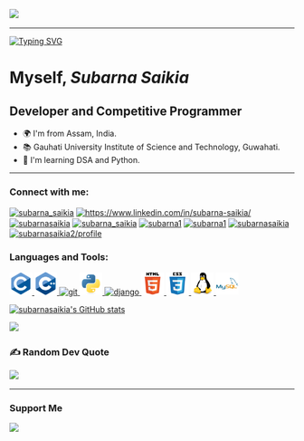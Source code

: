 [![](https://visitcount.itsvg.in/api?id=subarnasaikia&icon=3&color=0)](https://visitcount.itsvg.in)

---


[![Typing SVG](https://readme-typing-svg.demolab.com?font=Fira+Code&pause=1000&width=435&lines=Hi+👋+!+Great+to+have+you+here)](https://git.io/typing-svg)

Myself, ***Subarna Saikia*** 
===============================

Developer and Competitive Programmer
---------------------------------------

 * 🌍 I'm from Assam, India.
 * :books: Gauhati University Institute of Science and Technology, Guwahati.
 * 🧠 I'm learning DSA and Python.



----
<h3 align="left">Connect with me:</h3>
<p align="left">
<a href="https://twitter.com/subarna_saikia" target="blank"><img align="center" src="https://raw.githubusercontent.com/rahuldkjain/github-profile-readme-generator/master/src/images/icons/Social/twitter.svg" alt="subarna_saikia" height="30" width="40" /></a>
<a href="https://www.linkedin.com/in/subarna-saikia/" target="blank"><img align="center" src="https://raw.githubusercontent.com/rahuldkjain/github-profile-readme-generator/master/src/images/icons/Social/linked-in-alt.svg" alt="https://www.linkedin.com/in/subarna-saikia/" height="30" width="40" /></a>
<a href="https://kaggle.com/subarnasaikia" target="blank"><img align="center" src="https://raw.githubusercontent.com/rahuldkjain/github-profile-readme-generator/master/src/images/icons/Social/kaggle.svg" alt="subarnasaikia" height="30" width="40" /></a>
<a href="https://instagram.com/subarna_saikia" target="blank"><img align="center" src="https://raw.githubusercontent.com/rahuldkjain/github-profile-readme-generator/master/src/images/icons/Social/instagram.svg" alt="subarna_saikia" height="30" width="40" /></a>
<a href="https://www.codechef.com/users/subarna1" target="blank"><img align="center" src="https://cdn.jsdelivr.net/npm/simple-icons@3.1.0/icons/codechef.svg" alt="subarna1" height="30" width="40" /></a>
<a href="https://codeforces.com/profile/subarna1" target="blank"><img align="center" src="https://raw.githubusercontent.com/rahuldkjain/github-profile-readme-generator/master/src/images/icons/Social/codeforces.svg" alt="subarna1" height="30" width="40" /></a>
<a href="https://www.leetcode.com/subarnasaikia" target="blank"><img align="center" src="https://raw.githubusercontent.com/rahuldkjain/github-profile-readme-generator/master/src/images/icons/Social/leet-code.svg" alt="subarnasaikia" height="30" width="40" /></a>
<a href="https://auth.geeksforgeeks.org/user/subarnasaikia2/profile" target="blank"><img align="center" src="https://raw.githubusercontent.com/rahuldkjain/github-profile-readme-generator/master/src/images/icons/Social/geeks-for-geeks.svg" alt="subarnasaikia2/profile" height="30" width="40" /></a>
</p>


<h3 align="left">Languages and Tools:</h3>
<p align="left"> 
<a href="https://www.cprogramming.com/" target="_blank" rel="noreferrer"> <img src="https://raw.githubusercontent.com/devicons/devicon/master/icons/c/c-original.svg" alt="c" width="40" height="40"/> </a>
<a href="https://www.w3schools.com/cpp/" target="_blank" rel="noreferrer"> <img src="https://raw.githubusercontent.com/devicons/devicon/master/icons/cplusplus/cplusplus-original.svg" alt="cplusplus" width="40" height="40"/> </a> 
<a href="https://git-scm.com/" target="_blank" rel="noreferrer"> <img src="https://www.vectorlogo.zone/logos/git-scm/git-scm-icon.svg" alt="git" width="40" height="40"/> </a>
<a href="https://www.python.org" target="_blank" rel="noreferrer"> <img src="https://raw.githubusercontent.com/devicons/devicon/master/icons/python/python-original.svg" alt="python" width="40" height="40"/> </a>
<a href="https://www.djangoproject.com/" target="_blank" rel="noreferrer"> <img src="https://cdn.worldvectorlogo.com/logos/django.svg" alt="django" width="40" height="40"/> </a>
<a href="https://www.w3.org/html/" target="_blank" rel="noreferrer"> <img src="https://raw.githubusercontent.com/devicons/devicon/master/icons/html5/html5-original-wordmark.svg" alt="html5" width="40" height="40"/> </a> 
<a href="https://www.w3schools.com/css/" target="_blank" rel="noreferrer"> <img src="https://raw.githubusercontent.com/devicons/devicon/master/icons/css3/css3-original-wordmark.svg" alt="css3" width="40" height="40"/> </a> 
<a href="https://www.linux.org/" target="_blank" rel="noreferrer"> <img src="https://raw.githubusercontent.com/devicons/devicon/master/icons/linux/linux-original.svg" alt="linux" width="40" height="40"/> </a> 
<a href="https://www.mysql.com/" target="_blank" rel="noreferrer"> <img src="https://raw.githubusercontent.com/devicons/devicon/master/icons/mysql/mysql-original-wordmark.svg" alt="mysql" width="40" height="40"/> </a>
</p>




<a href="http://www.github.com/subarnasaikia"><img src="https://github-readme-stats.vercel.app/api?username=subarnasaikia&show_icons=true&hide=&count_private=true&title_color=0891b2&text_color=ffffff&icon_color=0891b2&bg_color=1c1917&hide_border=true&show_icons=true" alt="subarnasaikia's GitHub stats" /></a>

<a href="http://www.github.com/subarnasaikia"><img src="https://github-readme-streak-stats.herokuapp.com/?user=subarnasaikia&stroke=ffffff&background=1c1917&ring=0891b2&fire=0891b2&currStreakNum=ffffff&currStreakLabel=0891b2&sideNums=ffffff&sideLabels=ffffff&dates=ffffff&hide_border=true" /></a>
<!--
<a href="http://www.github.com/subarnasaikia"><img src="https://activity-graph.herokuapp.com/graph?username=subarnasaikia&bg_color=1c1917&color=ffffff&line=0891b2&point=ffffff&area_color=1c1917&area=true&hide_border=true&custom_title=GitHub%20Commits%20Graph" alt="GitHub Commits Graph" /></a>

<a href="https://github.com/subarnasaikia" align="left"><img src="https://github-readme-stats.vercel.app/api/top-langs/?username=subarnasaikia&langs_count=10&title_color=0891b2&text_color=ffffff&icon_color=0891b2&bg_color=1c1917&hide_border=true&locale=en&custom_title=Top%20%Languages" alt="Top Languages" /></a>
-->

### ✍️ Random Dev Quote
![](https://quotes-github-readme.vercel.app/api?type=vetical&theme=radical)


---
<!--
[![subarnasaikia's GitHub | Stats](https://stats.quine.sh/subarnasaikia/github?theme=light)](https://quine.sh)
[![subarnasaikia's GitHub | Languages Over Time](https://stats.quine.sh/subarnasaikia/languages-over-time?theme=light)](https://quine.sh)
[![subarnasaikia's GitHub | Topics Over Time](https://stats.quine.sh/subarnasaikia/topics-over-time?theme=light)](https://quine.sh)
-->

### Support Me

<a href="https://www.buymeacoffee.com/subarnasaikia"><img src="https://cdn.buymeacoffee.com/buttons/v2/default-yellow.png" width="200" /></a>
